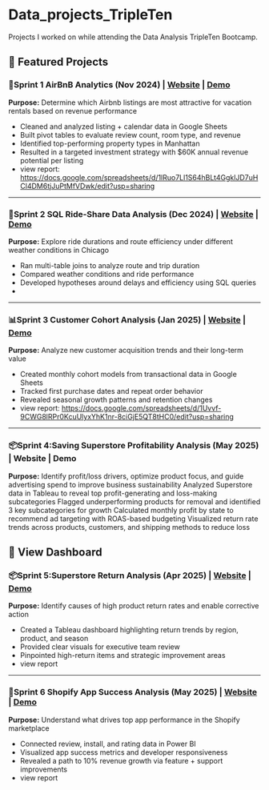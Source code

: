 # Data_projects_TripleTen
Projects I worked on while attending the Data Analysis TripleTen Bootcamp.



## 📌 Featured Projects

### 🏡Sprint 1 AirBnB Analytics (Nov 2024) | [Website](#) | [Demo](#)
**Purpose:** Determine which Airbnb listings are most attractive for vacation rentals based on revenue performance  
- Cleaned and analyzed listing + calendar data in Google Sheets  
- Built pivot tables to evaluate review count, room type, and revenue  
- Identified top-performing property types in Manhattan  
- Resulted in a targeted investment strategy with $60K annual revenue potential per listing
- view report:  https://docs.google.com/spreadsheets/d/1lRuo7Ll1S64hBLt4GgklJD7uHCl4DM6tjJuPtMfVDwk/edit?usp=sharing
---

### 🚖Sprint 2 SQL Ride-Share Data Analysis (Dec 2024) | [Website](#) | [Demo](#)
**Purpose:** Explore ride durations and route efficiency under different weather conditions in Chicago  
- Ran multi-table joins to analyze route and trip duration  
- Compared weather conditions and ride performance  
- Developed hypotheses around delays and efficiency using SQL queries
- 
---

### 📊Sprint 3 Customer Cohort Analysis (Jan 2025) | [Website](#) | [Demo](#)
**Purpose:** Analyze new customer acquisition trends and their long-term value  
- Created monthly cohort models from transactional data in Google Sheets  
- Tracked first purchase dates and repeat order behavior  
- Revealed seasonal growth patterns and retention changes
- view report: https://docs.google.com/spreadsheets/d/1Uvvf-9CWG8lRPr0KcuUlyxYhK1nr-8ciGjE5QT8tHC0/edit?usp=sharing
---

### 📦Sprint 4:Saving Superstore Profitability Analysis (May 2025) | Website | Demo
**Purpose:** Identify profit/loss drivers, optimize product focus, and guide advertising spend to improve business sustainability
Analyzed Superstore data in Tableau to reveal top profit-generating and loss-making subcategories
Flagged underperforming products for removal and identified 3 key subcategories for growth
Calculated monthly profit by state to recommend ad targeting with ROAS-based budgeting
Visualized return rate trends across products, customers, and shipping methods to reduce loss

📄 View Dashboard
---

### 📦Sprint 5:Superstore Return Analysis (Apr 2025) | [Website](#) | [Demo](#)
**Purpose:** Identify causes of high product return rates and enable corrective action  
- Created a Tableau dashboard highlighting return trends by region, product, and season  
- Provided clear visuals for executive team review  
- Pinpointed high-return items and strategic improvement areas
- view report
---

### 🛒Sprint 6 Shopify App Success Analysis (May 2025) | [Website](#) | [Demo](#)
**Purpose:** Understand what drives top app performance in the Shopify marketplace  
- Connected review, install, and rating data in Power BI  
- Visualized app success metrics and developer responsiveness  
- Revealed a path to 10% revenue growth via feature + support improvements
- view report
